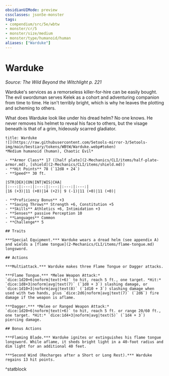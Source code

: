 ```yaml
---
obsidianUIMode: preview
cssclasses: json5e-monster
tags:
- compendium/src/5e/wbtw
- monster/cr/5
- monster/size/medium
- monster/type/humanoid/human
aliases: ["Warduke"]
---
```

# Warduke
*Source: The Wild Beyond the Witchlight p. 221*  

Warduke's services as a remorseless killer-for-hire can be easily bought. The evil swordsman serves Kelek as a cohort and adventuring companion from time to time. He isn't terribly bright, which is why he leaves the plotting and scheming to others.

What does Warduke look like under his dread helm? No one knows. He never removes his helmet to reveal his face to others, but the visage beneath is that of a grim, hideously scarred gladiator.

```ad-statblock
title: Warduke
![](https://raw.githubusercontent.com/5etools-mirror-3/5etools-img/main/bestiary/tokens/WBtW/Warduke.webp#token)
*Medium humanoid (human), Chaotic Evil*

- **Armor Class** 17 ([half plate](2-Mechanics/CLI/items/half-plate-armor.md), [shield](2-Mechanics/CLI/items/shield.md))
- **Hit Points** 78 (`12d8 + 24`)
- **Speed** 30 ft.

|STR|DEX|CON|INT|WIS|CHA|
|:---:|:---:|:---:|:---:|:---:|:---:|
|16 (+3)|11 (+0)|14 (+2)| 9 (-1)|11 (+0)|11 (+0)|

- **Proficiency Bonus** +3
- **Saving Throws** Strength +6, Constitution +5
- **Skills** Athletics +6, Intimidation +3
- **Senses** passive Perception 10
- **Languages** Common
- **Challenge** 5

## Traits

***Special Equipment.*** Warduke wears a dread helm (see appendix A) and wields a [flame tongue](2-Mechanics/CLI/items/flame-tongue.md) longsword.

## Actions

***Multiattack.*** Warduke makes three Flame Tongue or Dagger attacks.

***Flame Tongue.*** *Melee Weapon Attack:* `dice:1d20+6|noform|text(+6)` to hit, reach 5 ft., one target. *Hit:* `dice:1d8+3|noform|avg|text(7)` (`1d8 + 3`) slashing damage, or `dice:1d10+3|noform|avg|text(8)` (`1d10 + 3`) slashing damage when used with two hands, plus `dice:2d6|noform|avg|text(7)` (`2d6`) fire damage if the weapon is aflame.

***Dagger.*** *Melee or Ranged Weapon Attack:* `dice:1d20+6|noform|text(+6)` to hit, reach 5 ft. or range 20/60 ft., one target. *Hit:* `dice:1d4+3|noform|avg|text(5)` (`1d4 + 3`) piercing damage.

## Bonus Actions

***Flaming Blade.*** Warduke ignites or extinguishes his flame tongue longsword. While aflame, it sheds bright light in a 40-foot radius and dim light for an additional 40 feet.

***Second Wind (Recharges after a Short or Long Rest).*** Warduke regains 13 hit points.
```
^statblock